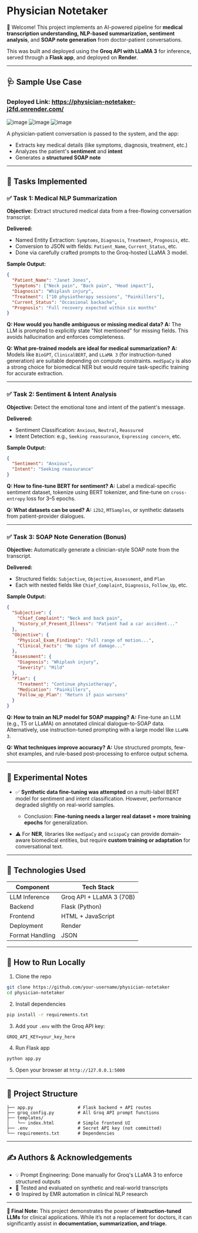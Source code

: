 # Physician Notetaker

👋 Welcome! This project implements an AI-powered pipeline for **medical transcription understanding, NLP-based summarization, sentiment analysis**, and **SOAP note generation** from doctor-patient conversations.

This was built and deployed using the **Groq API with LLaMA 3** for inference, served through a **Flask app**, and deployed on **Render**.

---

## 🩺 Sample Use Case
### Deployed Link: https://physician-notetaker-j2fd.onrender.com/

![image](https://github.com/user-attachments/assets/7f38381b-1d57-48d4-9260-a9d04b446a3d)
![image](https://github.com/user-attachments/assets/1bcdb7ec-003e-406f-9843-fb054fab0a2e)
![image](https://github.com/user-attachments/assets/18cc6b5b-9654-45b4-99ba-d13823e45d46)




A physician-patient conversation is passed to the system, and the app:

* Extracts key medical details (like symptoms, diagnosis, treatment, etc.)
* Analyzes the patient's **sentiment** and **intent**
* Generates a **structured SOAP note**

---

## 🧠 Tasks Implemented

### ✅ Task 1: Medical NLP Summarization

**Objective:** Extract structured medical data from a free-flowing conversation transcript.

**Delivered:**

* Named Entity Extraction: `Symptoms`, `Diagnosis`, `Treatment`, `Prognosis`, etc.
* Conversion to JSON with fields: `Patient_Name`, `Current_Status`, etc.
* Done via carefully crafted prompts to the Groq-hosted LLaMA 3 model.

**Sample Output:**

```json
{
  "Patient_Name": "Janet Jones",
  "Symptoms": ["Neck pain", "Back pain", "Head impact"],
  "Diagnosis": "Whiplash injury",
  "Treatment": ["10 physiotherapy sessions", "Painkillers"],
  "Current_Status": "Occasional backache",
  "Prognosis": "Full recovery expected within six months"
}
```

**Q: How would you handle ambiguous or missing medical data?**
**A:** The LLM is prompted to explicitly state "Not mentioned" for missing fields. This avoids hallucination and enforces completeness.

**Q: What pre-trained models are ideal for medical summarization?**
**A:** Models like `BioGPT`, `ClinicalBERT`, and `LLaMA 3` (for instruction-tuned generation) are suitable depending on compute constraints. `medSpaCy` is also a strong choice for biomedical NER but would require task-specific training for accurate extraction.

---

### ✅ Task 2: Sentiment & Intent Analysis

**Objective:** Detect the emotional tone and intent of the patient's message.

**Delivered:**

* Sentiment Classification: `Anxious`, `Neutral`, `Reassured`
* Intent Detection: e.g., `Seeking reassurance`, `Expressing concern`, etc.

**Sample Output:**

```json
{
  "Sentiment": "Anxious",
  "Intent": "Seeking reassurance"
}
```

**Q: How to fine-tune BERT for sentiment?**
**A:** Label a medical-specific sentiment dataset, tokenize using BERT tokenizer, and fine-tune on `cross-entropy` loss for 3–5 epochs.

**Q: What datasets can be used?**
**A:** `i2b2`, `MTSamples`, or synthetic datasets from patient-provider dialogues.

---

### ✅ Task 3: SOAP Note Generation (Bonus)

**Objective:** Automatically generate a clinician-style SOAP note from the transcript.

**Delivered:**

* Structured fields: `Subjective`, `Objective`, `Assessment`, and `Plan`
* Each with nested fields like `Chief_Complaint`, `Diagnosis`, `Follow_Up`, etc.

**Sample Output:**

```json
{
  "Subjective": {
    "Chief_Complaint": "Neck and back pain",
    "History_of_Present_Illness": "Patient had a car accident..."
  },
  "Objective": {
    "Physical_Exam_Findings": "Full range of motion...",
    "Clinical_Facts": "No signs of damage..."
  },
  "Assessment": {
    "Diagnosis": "Whiplash injury",
    "Severity": "Mild"
  },
  "Plan": {
    "Treatment": "Continue physiotherapy",
    "Medication": "Painkillers",
    "Follow_up_Plan": "Return if pain worsens"
  }
}
```

**Q: How to train an NLP model for SOAP mapping?**
**A:** Fine-tune an LLM (e.g., T5 or LLaMA) on annotated clinical dialogue-to-SOAP data. Alternatively, use instruction-tuned prompting with a large model like `LLaMA 3`.

**Q: What techniques improve accuracy?**
**A:** Use structured prompts, few-shot examples, and rule-based post-processing to enforce output schema.

---

## 🔬 Experimental Notes

* ✅ **Synthetic data fine-tuning was attempted** on a multi-label BERT model for sentiment and intent classification. However, performance degraded slightly on real-world samples.

  * Conclusion: **Fine-tuning needs a larger real dataset + more training epochs** for generalization.

* ⚠️ For **NER**, libraries like `medSpaCy` and `scispaCy` can provide domain-aware biomedical entities, but require **custom training or adaptation** for conversational text.

---

## 🧪 Technologies Used

| Component       | Tech Stack               |
| --------------- | ------------------------ |
| LLM Inference   | Groq API + LLaMA 3 (70B) |
| Backend         | Flask (Python)           |
| Frontend        | HTML + JavaScript        |
| Deployment      | Render                   |
| Format Handling | JSON                     |

---

## 🚀 How to Run Locally

1. Clone the repo

```bash
git clone https://github.com/your-username/physician-notetaker
cd physician-notetaker
```

2. Install dependencies

```bash
pip install -r requirements.txt
```

3. Add your `.env` with the Groq API key:

```env
GROQ_API_KEY=your_key_here
```

4. Run Flask app

```bash
python app.py
```

5. Open your browser at `http://127.0.0.1:5000`

---

## 📁 Project Structure

```
├── app.py                 # Flask backend + API routes
├── groq_config.py         # All Groq API prompt functions
├── templates/
│   └── index.html         # Simple frontend UI
├── .env                   # Secret API key (not committed)
└── requirements.txt       # Dependencies
```

---

## ✍️ Authors & Acknowledgements

* 💡 Prompt Engineering: Done manually for Groq's LLaMA 3 to enforce structured outputs
* 🧪 Tested and evaluated on synthetic and real-world transcripts
* ⚙️ Inspired by EMR automation in clinical NLP research

---



**🧠 Final Note:** This project demonstrates the power of **instruction-tuned LLMs** for clinical applications. While it’s not a replacement for doctors, it can significantly assist in **documentation, summarization, and triage.**
